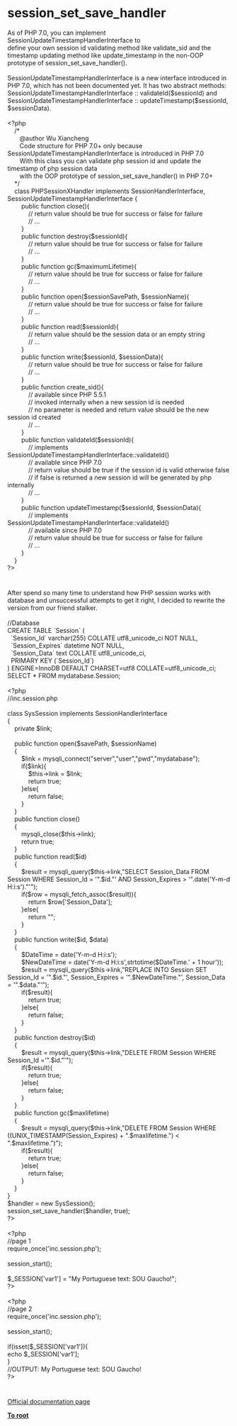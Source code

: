 # session_set_save_handler




<div class="phpcode"><span class="html">
As of PHP 7.0, you can implement SessionUpdateTimestampHandlerInterface to <br>define your own session id validating method like validate_sid and the timestamp updating method like update_timestamp in the non-OOP prototype of session_set_save_handler().<br><br>SessionUpdateTimestampHandlerInterface is a new interface introduced in PHP 7.0, which has not been documented yet. It has two abstract methods: SessionUpdateTimestampHandlerInterface :: validateId($sessionId) and SessionUpdateTimestampHandlerInterface :: updateTimestamp($sessionId, $sessionData).<br><br><span class="default">&lt;?php<br>&#xA0; &#xA0; </span><span class="comment">/*<br>&#xA0; &#xA0; &#xA0;&#xA0; @author Wu Xiancheng<br>&#xA0; &#xA0; &#xA0;&#xA0; Code structure for PHP 7.0+ only because SessionUpdateTimestampHandlerInterface is introduced in PHP 7.0<br>&#xA0; &#xA0; &#xA0;&#xA0; With this class you can validate php session id and update the timestamp of php session data<br>&#xA0; &#xA0; &#xA0;&#xA0; with the OOP prototype of session_set_save_handler() in PHP 7.0+<br>&#xA0; &#xA0; */<br>&#xA0; &#xA0; </span><span class="keyword">class </span><span class="default">PHPSessionXHandler </span><span class="keyword">implements </span><span class="default">SessionHandlerInterface</span><span class="keyword">, </span><span class="default">SessionUpdateTimestampHandlerInterface </span><span class="keyword">{<br>&#xA0; &#xA0; &#xA0; &#xA0; public function </span><span class="default">close</span><span class="keyword">(){<br>&#xA0; &#xA0; &#xA0; &#xA0; &#xA0; &#xA0; </span><span class="comment">// return value should be true for success or false for failure<br>&#xA0; &#xA0; &#xA0; &#xA0; &#xA0; &#xA0; // ...<br>&#xA0; &#xA0; &#xA0; &#xA0; </span><span class="keyword">}<br>&#xA0; &#xA0; &#xA0; &#xA0; public function </span><span class="default">destroy</span><span class="keyword">(</span><span class="default">$sessionId</span><span class="keyword">){<br>&#xA0; &#xA0; &#xA0; &#xA0; &#xA0; &#xA0; </span><span class="comment">// return value should be true for success or false for failure<br>&#xA0; &#xA0; &#xA0; &#xA0; &#xA0; &#xA0; // ... <br>&#xA0; &#xA0; &#xA0; &#xA0; </span><span class="keyword">}<br>&#xA0; &#xA0; &#xA0; &#xA0; public function </span><span class="default">gc</span><span class="keyword">(</span><span class="default">$maximumLifetime</span><span class="keyword">){<br>&#xA0; &#xA0; &#xA0; &#xA0; &#xA0; &#xA0; </span><span class="comment">// return value should be true for success or false for failure<br>&#xA0; &#xA0; &#xA0; &#xA0; &#xA0; &#xA0; // ...<br>&#xA0; &#xA0; &#xA0; &#xA0; </span><span class="keyword">}<br>&#xA0; &#xA0; &#xA0; &#xA0; public function </span><span class="default">open</span><span class="keyword">(</span><span class="default">$sessionSavePath</span><span class="keyword">, </span><span class="default">$sessionName</span><span class="keyword">){<br>&#xA0; &#xA0; &#xA0; &#xA0; &#xA0; &#xA0; </span><span class="comment">// return value should be true for success or false for failure<br>&#xA0; &#xA0; &#xA0; &#xA0; &#xA0; &#xA0; // ...<br>&#xA0; &#xA0; &#xA0; &#xA0; </span><span class="keyword">}<br>&#xA0; &#xA0; &#xA0; &#xA0; public function </span><span class="default">read</span><span class="keyword">(</span><span class="default">$sessionId</span><span class="keyword">){<br>&#xA0; &#xA0; &#xA0; &#xA0; &#xA0; &#xA0; </span><span class="comment">// return value should be the session data or an empty string<br>&#xA0; &#xA0; &#xA0; &#xA0; &#xA0; &#xA0; // ...<br>&#xA0; &#xA0; &#xA0; &#xA0; </span><span class="keyword">}<br>&#xA0; &#xA0; &#xA0; &#xA0; public function </span><span class="default">write</span><span class="keyword">(</span><span class="default">$sessionId</span><span class="keyword">, </span><span class="default">$sessionData</span><span class="keyword">){<br>&#xA0; &#xA0; &#xA0; &#xA0; &#xA0; &#xA0; </span><span class="comment">// return value should be true for success or false for failure<br>&#xA0; &#xA0; &#xA0; &#xA0; &#xA0; &#xA0; // ...<br>&#xA0; &#xA0; &#xA0; &#xA0; </span><span class="keyword">}<br>&#xA0; &#xA0; &#xA0; &#xA0; public function </span><span class="default">create_sid</span><span class="keyword">(){<br>&#xA0; &#xA0; &#xA0; &#xA0; &#xA0; &#xA0; </span><span class="comment">// available since PHP 5.5.1<br>&#xA0; &#xA0; &#xA0; &#xA0; &#xA0; &#xA0; // invoked internally when a new session id is needed<br>&#xA0; &#xA0; &#xA0; &#xA0; &#xA0; &#xA0; // no parameter is needed and return value should be the new session id created<br>&#xA0; &#xA0; &#xA0; &#xA0; &#xA0; &#xA0; // ...<br>&#xA0; &#xA0; &#xA0; &#xA0; </span><span class="keyword">}<br>&#xA0; &#xA0; &#xA0; &#xA0; public function </span><span class="default">validateId</span><span class="keyword">(</span><span class="default">$sessionId</span><span class="keyword">){<br>&#xA0; &#xA0; &#xA0; &#xA0; &#xA0; &#xA0; </span><span class="comment">// implements SessionUpdateTimestampHandlerInterface::validateId()<br>&#xA0; &#xA0; &#xA0; &#xA0; &#xA0; &#xA0; // available since PHP 7.0<br>&#xA0; &#xA0; &#xA0; &#xA0; &#xA0; &#xA0; // return value should be true if the session id is valid otherwise false<br>&#xA0; &#xA0; &#xA0; &#xA0; &#xA0; &#xA0; // if false is returned a new session id will be generated by php internally<br>&#xA0; &#xA0; &#xA0; &#xA0; &#xA0; &#xA0; // ...<br>&#xA0; &#xA0; &#xA0; &#xA0; </span><span class="keyword">}<br>&#xA0; &#xA0; &#xA0; &#xA0; public function </span><span class="default">updateTimestamp</span><span class="keyword">(</span><span class="default">$sessionId</span><span class="keyword">, </span><span class="default">$sessionData</span><span class="keyword">){<br>&#xA0; &#xA0; &#xA0; &#xA0; &#xA0; &#xA0; </span><span class="comment">// implements SessionUpdateTimestampHandlerInterface::validateId()<br>&#xA0; &#xA0; &#xA0; &#xA0; &#xA0; &#xA0; // available since PHP 7.0<br>&#xA0; &#xA0; &#xA0; &#xA0; &#xA0; &#xA0; // return value should be true for success or false for failure<br>&#xA0; &#xA0; &#xA0; &#xA0; &#xA0; &#xA0; // ...<br>&#xA0; &#xA0; &#xA0; &#xA0; </span><span class="keyword">}<br>&#xA0; &#xA0; }<br></span><span class="default">?&gt;</span>
</span>
</div>
  

#


<div class="phpcode"><span class="html">
After spend so many time to understand how PHP session works with database and unsuccessful attempts to get it right, I decided to rewrite the version from our friend stalker.<br><br>//Database<br>CREATE TABLE `Session` (<br>&#xA0; `Session_Id` varchar(255) COLLATE utf8_unicode_ci NOT NULL,<br>&#xA0; `Session_Expires` datetime NOT NULL,<br>&#xA0; `Session_Data` text COLLATE utf8_unicode_ci,<br>&#xA0; PRIMARY KEY (`Session_Id`)<br>) ENGINE=InnoDB DEFAULT CHARSET=utf8 COLLATE=utf8_unicode_ci;<br>SELECT * FROM mydatabase.Session;<br><br><span class="default">&lt;?php<br></span><span class="comment">//inc.session.php<br><br></span><span class="keyword">class </span><span class="default">SysSession </span><span class="keyword">implements </span><span class="default">SessionHandlerInterface<br></span><span class="keyword">{<br>&#xA0; &#xA0; private </span><span class="default">$link</span><span class="keyword">;<br>&#xA0; &#xA0; <br>&#xA0; &#xA0; public function </span><span class="default">open</span><span class="keyword">(</span><span class="default">$savePath</span><span class="keyword">, </span><span class="default">$sessionName</span><span class="keyword">)<br>&#xA0; &#xA0; {<br>&#xA0; &#xA0; &#xA0; &#xA0; </span><span class="default">$link </span><span class="keyword">= </span><span class="default">mysqli_connect</span><span class="keyword">(</span><span class="string">&quot;server&quot;</span><span class="keyword">,</span><span class="string">&quot;user&quot;</span><span class="keyword">,</span><span class="string">&quot;pwd&quot;</span><span class="keyword">,</span><span class="string">&quot;mydatabase&quot;</span><span class="keyword">);<br>&#xA0; &#xA0; &#xA0; &#xA0; if(</span><span class="default">$link</span><span class="keyword">){<br>&#xA0; &#xA0; &#xA0; &#xA0; &#xA0; &#xA0; </span><span class="default">$this</span><span class="keyword">-&gt;</span><span class="default">link </span><span class="keyword">= </span><span class="default">$link</span><span class="keyword">;<br>&#xA0; &#xA0; &#xA0; &#xA0; &#xA0; &#xA0; return </span><span class="default">true</span><span class="keyword">;<br>&#xA0; &#xA0; &#xA0; &#xA0; }else{<br>&#xA0; &#xA0; &#xA0; &#xA0; &#xA0; &#xA0; return </span><span class="default">false</span><span class="keyword">;<br>&#xA0; &#xA0; &#xA0; &#xA0; }<br>&#xA0; &#xA0; }<br>&#xA0; &#xA0; public function </span><span class="default">close</span><span class="keyword">()<br>&#xA0; &#xA0; {<br>&#xA0; &#xA0; &#xA0; &#xA0; </span><span class="default">mysqli_close</span><span class="keyword">(</span><span class="default">$this</span><span class="keyword">-&gt;</span><span class="default">link</span><span class="keyword">);<br>&#xA0; &#xA0; &#xA0; &#xA0; return </span><span class="default">true</span><span class="keyword">;<br>&#xA0; &#xA0; }<br>&#xA0; &#xA0; public function </span><span class="default">read</span><span class="keyword">(</span><span class="default">$id</span><span class="keyword">)<br>&#xA0; &#xA0; {<br>&#xA0; &#xA0; &#xA0; &#xA0; </span><span class="default">$result </span><span class="keyword">= </span><span class="default">mysqli_query</span><span class="keyword">(</span><span class="default">$this</span><span class="keyword">-&gt;</span><span class="default">link</span><span class="keyword">,</span><span class="string">&quot;SELECT Session_Data FROM Session WHERE Session_Id = &apos;&quot;</span><span class="keyword">.</span><span class="default">$id</span><span class="keyword">.</span><span class="string">&quot;&apos; AND Session_Expires &gt; &apos;&quot;</span><span class="keyword">.</span><span class="default">date</span><span class="keyword">(</span><span class="string">&apos;Y-m-d H:i:s&apos;</span><span class="keyword">).</span><span class="string">&quot;&apos;&quot;</span><span class="keyword">);<br>&#xA0; &#xA0; &#xA0; &#xA0; if(</span><span class="default">$row </span><span class="keyword">= </span><span class="default">mysqli_fetch_assoc</span><span class="keyword">(</span><span class="default">$result</span><span class="keyword">)){<br>&#xA0; &#xA0; &#xA0; &#xA0; &#xA0; &#xA0; return </span><span class="default">$row</span><span class="keyword">[</span><span class="string">&apos;Session_Data&apos;</span><span class="keyword">];<br>&#xA0; &#xA0; &#xA0; &#xA0; }else{<br>&#xA0; &#xA0; &#xA0; &#xA0; &#xA0; &#xA0; return </span><span class="string">&quot;&quot;</span><span class="keyword">;<br>&#xA0; &#xA0; &#xA0; &#xA0; }<br>&#xA0; &#xA0; }<br>&#xA0; &#xA0; public function </span><span class="default">write</span><span class="keyword">(</span><span class="default">$id</span><span class="keyword">, </span><span class="default">$data</span><span class="keyword">)<br>&#xA0; &#xA0; {<br>&#xA0; &#xA0; &#xA0; &#xA0; </span><span class="default">$DateTime </span><span class="keyword">= </span><span class="default">date</span><span class="keyword">(</span><span class="string">&apos;Y-m-d H:i:s&apos;</span><span class="keyword">);<br>&#xA0; &#xA0; &#xA0; &#xA0; </span><span class="default">$NewDateTime </span><span class="keyword">= </span><span class="default">date</span><span class="keyword">(</span><span class="string">&apos;Y-m-d H:i:s&apos;</span><span class="keyword">,</span><span class="default">strtotime</span><span class="keyword">(</span><span class="default">$DateTime</span><span class="keyword">.</span><span class="string">&apos; + 1 hour&apos;</span><span class="keyword">));<br>&#xA0; &#xA0; &#xA0; &#xA0; </span><span class="default">$result </span><span class="keyword">= </span><span class="default">mysqli_query</span><span class="keyword">(</span><span class="default">$this</span><span class="keyword">-&gt;</span><span class="default">link</span><span class="keyword">,</span><span class="string">&quot;REPLACE INTO Session SET Session_Id = &apos;&quot;</span><span class="keyword">.</span><span class="default">$id</span><span class="keyword">.</span><span class="string">&quot;&apos;, Session_Expires = &apos;&quot;</span><span class="keyword">.</span><span class="default">$NewDateTime</span><span class="keyword">.</span><span class="string">&quot;&apos;, Session_Data = &apos;&quot;</span><span class="keyword">.</span><span class="default">$data</span><span class="keyword">.</span><span class="string">&quot;&apos;&quot;</span><span class="keyword">);<br>&#xA0; &#xA0; &#xA0; &#xA0; if(</span><span class="default">$result</span><span class="keyword">){<br>&#xA0; &#xA0; &#xA0; &#xA0; &#xA0; &#xA0; return </span><span class="default">true</span><span class="keyword">;<br>&#xA0; &#xA0; &#xA0; &#xA0; }else{<br>&#xA0; &#xA0; &#xA0; &#xA0; &#xA0; &#xA0; return </span><span class="default">false</span><span class="keyword">;<br>&#xA0; &#xA0; &#xA0; &#xA0; }<br>&#xA0; &#xA0; }<br>&#xA0; &#xA0; public function </span><span class="default">destroy</span><span class="keyword">(</span><span class="default">$id</span><span class="keyword">)<br>&#xA0; &#xA0; {<br>&#xA0; &#xA0; &#xA0; &#xA0; </span><span class="default">$result </span><span class="keyword">= </span><span class="default">mysqli_query</span><span class="keyword">(</span><span class="default">$this</span><span class="keyword">-&gt;</span><span class="default">link</span><span class="keyword">,</span><span class="string">&quot;DELETE FROM Session WHERE Session_Id =&apos;&quot;</span><span class="keyword">.</span><span class="default">$id</span><span class="keyword">.</span><span class="string">&quot;&apos;&quot;</span><span class="keyword">);<br>&#xA0; &#xA0; &#xA0; &#xA0; if(</span><span class="default">$result</span><span class="keyword">){<br>&#xA0; &#xA0; &#xA0; &#xA0; &#xA0; &#xA0; return </span><span class="default">true</span><span class="keyword">;<br>&#xA0; &#xA0; &#xA0; &#xA0; }else{<br>&#xA0; &#xA0; &#xA0; &#xA0; &#xA0; &#xA0; return </span><span class="default">false</span><span class="keyword">;<br>&#xA0; &#xA0; &#xA0; &#xA0; }<br>&#xA0; &#xA0; }<br>&#xA0; &#xA0; public function </span><span class="default">gc</span><span class="keyword">(</span><span class="default">$maxlifetime</span><span class="keyword">)<br>&#xA0; &#xA0; {<br>&#xA0; &#xA0; &#xA0; &#xA0; </span><span class="default">$result </span><span class="keyword">= </span><span class="default">mysqli_query</span><span class="keyword">(</span><span class="default">$this</span><span class="keyword">-&gt;</span><span class="default">link</span><span class="keyword">,</span><span class="string">&quot;DELETE FROM Session WHERE ((UNIX_TIMESTAMP(Session_Expires) + &quot;</span><span class="keyword">.</span><span class="default">$maxlifetime</span><span class="keyword">.</span><span class="string">&quot;) &lt; &quot;</span><span class="keyword">.</span><span class="default">$maxlifetime</span><span class="keyword">.</span><span class="string">&quot;)&quot;</span><span class="keyword">);<br>&#xA0; &#xA0; &#xA0; &#xA0; if(</span><span class="default">$result</span><span class="keyword">){<br>&#xA0; &#xA0; &#xA0; &#xA0; &#xA0; &#xA0; return </span><span class="default">true</span><span class="keyword">;<br>&#xA0; &#xA0; &#xA0; &#xA0; }else{<br>&#xA0; &#xA0; &#xA0; &#xA0; &#xA0; &#xA0; return </span><span class="default">false</span><span class="keyword">;<br>&#xA0; &#xA0; &#xA0; &#xA0; }<br>&#xA0; &#xA0; }<br>}<br></span><span class="default">$handler </span><span class="keyword">= new </span><span class="default">SysSession</span><span class="keyword">();<br></span><span class="default">session_set_save_handler</span><span class="keyword">(</span><span class="default">$handler</span><span class="keyword">, </span><span class="default">true</span><span class="keyword">);<br></span><span class="default">?&gt;<br></span><br><span class="default">&lt;?php<br></span><span class="comment">//page 1<br></span><span class="keyword">require_once(</span><span class="string">&apos;inc.session.php&apos;</span><span class="keyword">);<br><br></span><span class="default">session_start</span><span class="keyword">();<br><br></span><span class="default">$_SESSION</span><span class="keyword">[</span><span class="string">&apos;var1&apos;</span><span class="keyword">] = </span><span class="string">&quot;My Portuguese text: SOU Gaucho!&quot;</span><span class="keyword">;<br></span><span class="default">?&gt;<br></span><br><span class="default">&lt;?php<br></span><span class="comment">//page 2<br></span><span class="keyword">require_once(</span><span class="string">&apos;inc.session.php&apos;</span><span class="keyword">);<br><br></span><span class="default">session_start</span><span class="keyword">();<br><br>if(isset(</span><span class="default">$_SESSION</span><span class="keyword">[</span><span class="string">&apos;var1&apos;</span><span class="keyword">]){<br>echo </span><span class="default">$_SESSION</span><span class="keyword">[</span><span class="string">&apos;var1&apos;</span><span class="keyword">]; <br>}<br></span><span class="comment">//OUTPUT: My Portuguese text: SOU Gaucho!<br></span><span class="default">?&gt;</span>
</span>
</div>
  

#

[Official documentation page](https://www.php.net/manual/en/function.session-set-save-handler.php)

**[To root](/README.md)**